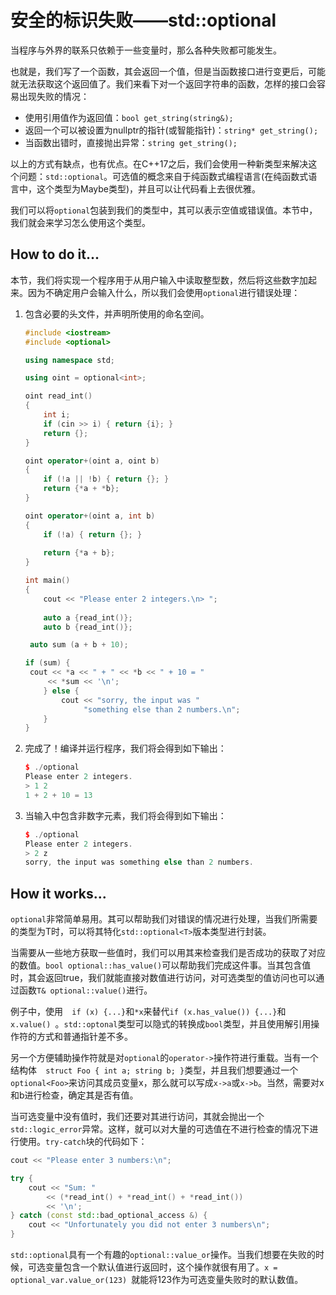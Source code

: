 # 安全的标识失败——std::optional

当程序与外界的联系只依赖于一些变量时，那么各种失败都可能发生。

也就是，我们写了一个函数，其会返回一个值，但是当函数接口进行变更后，可能就无法获取这个返回值了。我们来看下对一个返回字符串的函数，怎样的接口会容易出现失败的情况：

- 使用引用值作为返回值：`bool get_string(string&);`
- 返回一个可以被设置为nullptr的指针(或智能指针)：`string* get_string();`
- 当函数出错时，直接抛出异常：`string get_string();`

以上的方式有缺点，也有优点。在C++17之后，我们会使用一种新类型来解决这个问题：`std::optional`。可选值的概念来自于纯函数式编程语言(在纯函数式语言中，这个类型为Maybe类型)，并且可以让代码看上去很优雅。

我们可以将`optional`包装到我们的类型中，其可以表示空值或错误值。本节中，我们就会来学习怎么使用这个类型。

## How to do it...

本节，我们将实现一个程序用于从用户输入中读取整型数，然后将这些数字加起来。因为不确定用户会输入什么，所以我们会使用`optional`进行错误处理：

1. 包含必要的头文件，并声明所使用的命名空间。

   ```c++
   #include <iostream>
   #include <optional>
   
   using namespace std; 

   using oint = optional<int>;

   oint read_int()
   {
       int i;
       if (cin >> i) { return {i}; }
       return {};
   }

   oint operator+(oint a, oint b)
   {
       if (!a || !b) { return {}; }
       return {*a + *b};
   }

   oint operator+(oint a, int b)
   {
       if (!a) { return {}; }
       
       return {*a + b};
   }

   int main()
   {
       cout << "Please enter 2 integers.\n> ";
       
       auto a {read_int()};
       auto b {read_int()}; 

   	auto sum (a + b + 10);

   if (sum) {
   	cout << *a << " + " << *b << " + 10 = "
   		<< *sum << '\n';
       } else {
           cout << "sorry, the input was "
           		"something else than 2 numbers.\n";
       }
   }
   ```

10. 完成了！编译并运行程序，我们将会得到如下输出：

    ```c++
    $ ./optional
    Please enter 2 integers.
    > 1 2
    1 + 2 + 10 = 13
    ```

11. 当输入中包含非数字元素，我们将会得到如下输出：

    ```c++
    $ ./optional
    Please enter 2 integers.
    > 2 z
    sorry, the input was something else than 2 numbers.
    ```

## How it works...

`optional`非常简单易用。其可以帮助我们对错误的情况进行处理，当我们所需要的类型为T时，可以将其特化`std::optional<T>`版本类型进行封装。

当需要从一些地方获取一些值时，我们可以用其来检查我们是否成功的获取了对应的数值。`bool optional::has_value()`可以帮助我们完成这件事。当其包含值时，其会返回true，我们就能直接对数值进行访问，对可选类型的值访问也可以通过函数`T& optional::value()`进行。

例子中，使用`  if (x) {...}`和`*x`来替代`if (x.has_value()) {...}`和`x.value() `。`std::optonal`类型可以隐式的转换成`bool`类型，并且使用解引用操作符的方式和普通指针差不多。

另一个方便辅助操作符就是对`optional`的`operator->`操作符进行重载。当有一个结构体`  struct Foo { int a; string b; }`类型，并且我们想要通过一个`optional<Foo>`来访问其成员变量x，那么就可以写成`x->a`或`x->b`。当然，需要对x和b进行检查，确定其是否有值。

当可选变量中没有值时，我们还要对其进行访问，其就会抛出一个`std::logic_error`异常。这样，就可以对大量的可选值在不进行检查的情况下进行使用。`try-catch`块的代码如下：

```c++
cout << "Please enter 3 numbers:\n";

try {
	cout << "Sum: "
		<< (*read_int() + *read_int() + *read_int())
		<< '\n';
} catch (const std::bad_optional_access &) {
	cout << "Unfortunately you did not enter 3 numbers\n";
}
```

`std::optional`具有一个有趣的`optional::value_or`操作。当我们想要在失败的时候，可选变量包含一个默认值进行返回时，这个操作就很有用了。`x = optional_var.value_or(123) `就能将123作为可选变量失败时的默认数值。